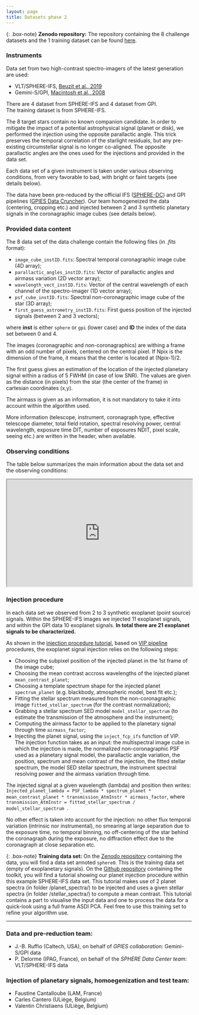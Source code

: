 ```yaml
---
layout: page
title: Datasets phase 2
---
```



{: .box-note}
**Zenodo repository:** The repository containing the 8 challenge datasets and the 1 training dataset can be found [here](https://zenodo.org/record/3361544). 


### Instruments 
Data set from two high-contrast spectro-imagers of the latest generation are used:

* VLT/SPHERE-IFS, [Beuzit et al., 2019](https://ui.adsabs.harvard.edu/link_gateway/2019A%26A...631A.155B/PUB_PDF)
* Gemini-S/GPI, [Macintosh et al., 2008](https://www.spiedigitallibrary.org/conference-proceedings-of-spie/7015/1/The-Gemini-Planet-Imager--from-science-to-design-to/10.1117/12.788083.full) 

There are 4 dataset from SPHERE-IFS and 4 dataset from GPI.<br> 
The training dataset is from SPHERE-IFS.

The 8 target stars contain no known companion candidate. In order to mitigate the impact of a potential astrophysical signal (planet or disk), we performed the injection using the opposite parallactic angle. This trick preserves the temporal correlation of the starlight residuals, but any pre-existing circumstellar signal is no longer co-aligned. The opposite parallactic angles are the ones used for the injections and provided in the data set.

Each data set of a given instrument is taken under various observing conditions, from very favorable to bad, with bright or faint targets (see details below). 

The data have been pre-reduced by the official IFS ([SPHERE-DC](https://ui.adsabs.harvard.edu/abs/2017sf2a.conf..347D/abstract)) and GPI pipelines ([GPIES Data Cruncher](https://ui.adsabs.harvard.edu/abs/2017SPIE10400E..26W/abstract)). Our team homogeneized the data (centering, cropping etc.) and injected between 2 and 3 synthetic planetary signals in the coronagraphic image cubes (see details below).


### Provided data content
The 8 data set of the data challenge contain the following files (in *.fits* format):
 * ``image_cube_instID.fits``: Spectral temporal coronagraphic image cube (4D array);
 * ``parallactic_angles_instID.fits``: Vector of parallactic angles and airmass variation (2D vector array);
 * ``wavelength_vect_instID.fits``: Vector of the central wavelength of each channel of the spectro-imager (1D vector array);
 * ``psf_cube_instID.fits``: Spectral non-coronagraphic image cube of the star (3D array);
 * ``first_guess_astrometry_instID.fits``: First guess position of the injected signals (between 2 and 3 vectors);
 
 where **inst** is either `sphere` or `gpi` (lower case) and **ID** the index of the data set between 0 and 4.

The images (coronagraphic and non-coronagraphics) are withing a frame with an odd number of pixels, centered on the central pixel. If Npix is the dimension of the frame, it means that the center is located at (Npix-1)/2.

The first guess gives an estimation of the location of the injected planetary signal within a radius of 5 FWHM (in case of low SNR). The values are given as the distance (in pixels) from the star (the center of the frame) in cartesian coordinates (x,y).

The airmass is given as an information, it is not mandatory to take it into account within the algorithm used.

More information (telescope, instrument, coronagraph type, effective telescope diameter, total field rotation, spectral resolving power, central wavelength, exposure time DIT, number of exposures NDIT, pixel scale, seeing etc.) are written in the header, when available. 

### Observing conditions

The table below summarizes the main information about the data set and the observing conditions:

<iframe 
src="https://docs.google.com/spreadsheets/d/e/2PACX-1vSAXn_qb9ul2Mt458MEUoQfPyg6qyR_ctGkOYjTo73v7YONXpWDLErtDLckinR5E6LVXvWORa0OsBcH/pubhtml?gid=1302786282&single=false"
style="width:100%; height:290px;"></iframe>

### Injection procedure
In each data set we observed from 2 to 3 synthetic exoplanet (point source) signals. Within the SPHERE-IFS images we injected 11 exoplanet signals, and within the GPI data 10 exoplanet signals. **In total there are 21 exoplanet signals to be characterized.**

As shown in the [injection procedure tutorial](https://github.com/exoplanet-imaging-challenge/phase2/tree/main/tutorials), based on [VIP pipeline](https://vip.readthedocs.io/en/latest/) procedures, the exoplanet signal injection relies on the following steps:

* Choosing the subpixel position of the injected planet in the 1st frame of the image cube;
* Choosing the mean contrast accross wavelengths of the injected planet `mean_contrast_planet`;
* Choosing a template spectrum shape for the injected planet `spectrum_planet` (e.g. blackbody, atmospheric model, best fit etc.);
* Fitting the stellar spectrum measured from the non-coronagraphic image `fitted_stellar_spectrum` (for the contrast normalization);
* Grabbing a stellar spectrum SED model `model_stellar_spectrum` (to estimate the transmission of the atmosphere and the instrument);
* Computing the airmass factor to be applied to the planetary signal through time `airmass_factor`;
* Injecting the planet signal, using the `inject_fcp_ifs` function of VIP. <br>
The injection function takes as an input: the multispectral image cube in which the injection is made, the normalized non-coronagraphic PSF used as a planetary signal model, the parallactic angle variation, the position, spectrum and mean contrast of the injection, the fitted stellar spectrum, the model SED stellar spectrum, the instrument spectral resolving power and the airmass variation through time.

The injected signal at a given wavelength (lambda) and position then writes: `Injected_planet_lambda = PSF_lambda * spectrum_planet * mean_contrast_planet * transmission_AtmInstr * airmass_factor`, where `transmission_AtmInstr = fitted_stellar_spectrum / model_stellar_spectrum `.

No other effect is taken into account for the injection: no other flux temporal variation (intrinsic nor instrumental), no smearing at large separation due to the exposure time, no temporal binning, no off-centering of the star behind the coronagraph during the exposure, no diffraction effect due to the coronagraph at close separation etc. 

{: .box-note}
**Training data set:** On the [Zenodo repository](https://zenodo.org/record/6476919) containing the data, you will find a data set annoted `sphere0`. This is the training data set (empty of exoplanetary signals). On the [Github repository](https://github.com/exoplanet-imaging-challenge/phase2/tree/main/tutorials) containing the toolkit, you will find a tutorial showing our planet injection procedure within this example SPHERE-IFS data set. This tutorial makes use of 2 planet spectra (in folder /planet_spectra/) to be injected and uses a given stellar spectra (in folder /stellar_spectra/) to compute a mean contrast. This tutorial contains a part to visualise the input data and one to process the data for a quick-look using a full frame ASDI PCA. Feel free to use this training set to refine your algorithm use.

*** 

### Data and pre-reduction team:
* J.-B. Ruffio (Caltech, USA), on behalf of *GPIES collaboration*: Gemini-S/GPI data
* P. Delorme (IPAG, France), on behalf of the *SPHERE Data Center team*: VLT/SPHERE-IFS data

### Injection of planetary signals, homoegenization and test team:
* Faustine Cantalloube (LAM, France)
* Carles Cantero (ULiège, Belgium)
* Valentin Christiaens (ULiège, Belgium)

